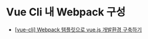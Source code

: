# Vue Cli 내 Webpack 구성

- [[vue-cli] Webpack 템플릿으로 vue.js 개발환경 구축하기](https://itstory.tk/entry/vuecli-Webpack-%ED%85%9C%ED%94%8C%EB%A6%BF%EC%9C%BC%EB%A1%9C-vuejs-%EA%B0%9C%EB%B0%9C%ED%99%98%EA%B2%BD-%EA%B5%AC%EC%B6%95%ED%95%98%EA%B8%B0)
